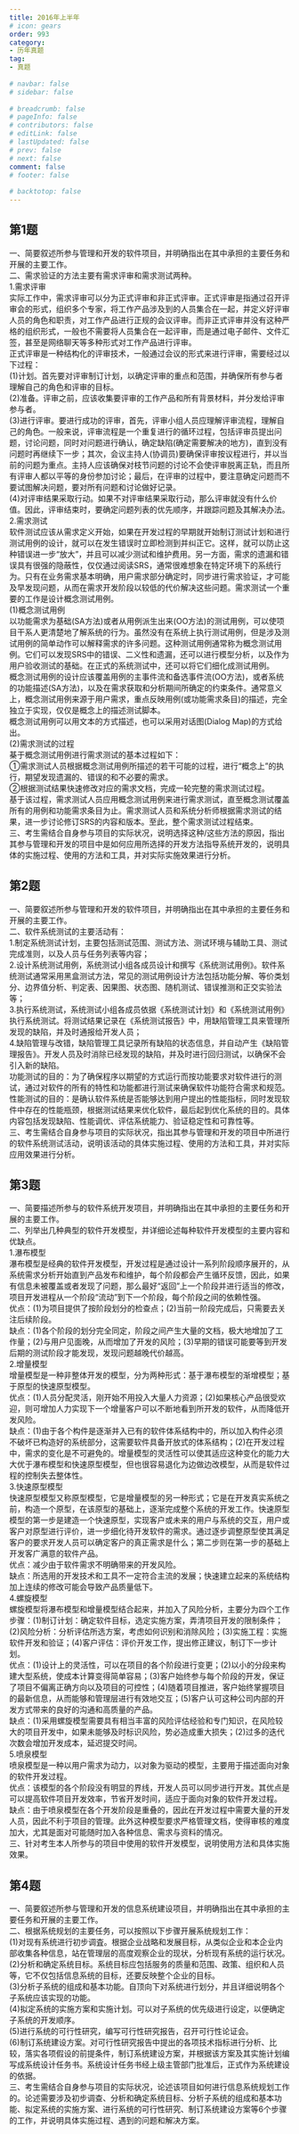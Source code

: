 ```yaml
---  
title: 2016年上半年  
# icon: gears  
order: 993  
category:  
- 历年真题  
tag:  
- 真题  
  
# navbar: false  
# sidebar: false  
  
# breadcrumb: false  
# pageInfo: false  
# contributors: false  
# editLink: false  
# lastUpdated: false  
# prev: false  
# next: false  
comment: false  
# footer: false  
  
# backtotop: false  
---  
```

## 第1题 ##

一、简要叙述所参与管理和开发的软件项目，并明确指出在其中承担的主要任务和开展的主要工作。  
二、需求验证的方法主要有需求评审和需求测试两种。  
1.需求评审  
实际工作中，需求评审可以分为正式评审和非正式评审。正式评审是指通过召开评审会的形式，组织多个专家，将工作产品涉及到的人员集合在一起，并定义好评审人员的角色和职责，对工作产品进行正规的会议评审。而非正式评审并没有这种严格的组织形式，一般也不需要将人员集合在一起评审，而是通过电子邮件、文件汇签，甚至是网络聊天等多种形式对工作产品进行评审。  
正式评审是一种结构化的评审技术，一般通过会议的形式来进行评审，需要经过以下过程：  
(1)计划。首先要对评审制订计划，以确定评审的重点和范围，并确保所有参与者理解自己的角色和评审的目标。  
(2)准备。评审之前，应该收集要评审的工作产品和所有背景材料，并分发给评审参与者。  
(3)进行评审。要进行成功的评审，首先，评审小组人员应理解评审流程，理解自己的角色。一般来说，评审流程是一个重复进行的循环过程，包括评审员提出问题，讨论问题，同时对问题进行确认，确定缺陷(确定需要解决的地方)，直到没有问题时再继续下一步；其次，会议主持人(协调员)要确保评审按议程进行，并以当前的问题为重点。主持人应该确保对枝节问题的讨论不会使评审脱离正轨，而且所有评审人都以平等的身份参加讨论；最后，在评审的过程中，要注意确定问题而不要试图解决问题，要对所有问题和讨论做好记录。  
(4)对评审结果采取行动。如果不对评审结果采取行动，那么评审就没有什么价值。因此，评审结束时，要确定问题列表的优先顺序，并跟踪问题及其解决办法。  
2.需求测试  
软件测试应该从需求定义开始，如果在开发过程的早期就开始制订测试计划和进行测试用例的设计，就可以在发生错误时立即检测到并纠正它。这样，就可以防止这种错误进一步“放大”，并且可以减少测试和维护费用。另一方面，需求的遗漏和错误具有很强的隐蔽性，仅仅通过阅读SRS，通常很难想象在特定环境下的系统行为。只有在业务需求基本明确，用户需求部分确定时，同步进行需求验证，才可能及早发现问题，从而在需求开发阶段以较低的代价解决这些问题。需求测试一个重要的工作是设计概念测试用例。  
(1)概念测试用例  
以功能需求为基础(SA方法)或者从用例派生出来(OO方法)的测试用例，可以使项目干系人更清楚地了解系统的行为。虽然没有在系统上执行测试用例，但是涉及测试用例的简单动作可以解释需求的许多问题。这种测试用例通常称为概念测试用例。它们可以发现SRS中的错误、二义性和遗漏，还可以进行模型分析，以及作为用户验收测试的基础。在正式的系统测试中，还可以将它们细化成测试用例。  
概念测试用例的设计应该覆盖用例的主事件流和备选事件流(OO方法)，或者系统的功能描述(SA方法)，以及在需求获取和分析期间所确定的约束条件。通常意义上，概念测试用例来源于用户需求，重点反映用例(或功能需求条目)的描述，完全独立于实现，仅仅是概念上的描述测试脚本。  
概念测试用例可以用文本的方式描述，也可以采用对话图(Dialog Map)的方式给出。  
(2)需求测试的过程  
棊于概念测试用例进行需求测试的基本过程如下：  
①需求测试人员根据概念测试用例所描述的若干可能的过程，进行“概念上”的执行，期望发现遗漏的、错误的和不必要的需求。  
②根据测试结果快速修改对应的需求文档，完成一轮完整的需求测试过程。  
基于该过程，需求测试人员应用概念测试用例来进行需求测试，直至概念测试覆盖所有的用例和功能需求条目为止。需求测试人员和系统分析师根据需求测试的结果，进一步讨论修订SRS的内容和版本。至此，整个需求测试过程结束。  
三、考生需结合自身参与项目的实际状况，说明选择这种/这些方法的原因，指出其参与管理和开发的项目中是如何应用所选择的开发方法指导系统开发的，说明具体的实施过程、使用的方法和工具，并对实际实施效果进行分析。  


## 第2题 ##

一、简要叙述所参与管理和开发的软件项目，并明确指出在其中承担的主要任务和开展的主要工作。  
二、软件系统测试的主要活动有：  
1.制定系统测试计划，主要包括测试范围、测试方法、测试环境与辅助工具、测试完成准则，以及人员与任务列表等内容；  
2.设计系统测试用例，系统测试小组各成员设计和撰写《系统测试用例》。软件系统测试通常采用黑盒测试方法，常见的测试用例设计方法包括功能分解、等价类划分、边界值分析、判定表、因果图、状态图、随机测试、错误推测和正交实验法等；  
3.执行系统测试，系统测试小组各成员依据《系统测试计划》和《系统测试用例》执行系统测试。将测试结果记录在《系统测试报告》中，用缺陷管理工具来管理所发现的缺陷，并及时通报给开发人员；  
4.缺陷管理与改错，缺陷管理工具记录所有缺陷的状态信息，并自动产生《缺陷管理报告》。开发人员及时消除已经发现的缺陷，并及时进行回归测试，以确保不会引入新的缺陷。  
功能测试的目的：为了确保程序以期望的方式运行而按功能要求对软件进行的测试，通过对软件的所有的特性和功能都进行测试来确保软件功能符合需求和规范。  
性能测试的目的：是确认软件系统是否能够达到用户提出的性能指标，同时发现软件中存在的性能瓶颈，根据测试结果来优化软件，最后起到优化系统的目的。具体内容包括发现缺陷、性能调优、评估系统能力、验证稳定性和可靠性等。  
三、考生需结合自身参与项目的实际状况，指出其参与管理和开发的项目中所进行的软件系统测试活动，说明该活动的具体实施过程、使用的方法和工具，并对实际应用效果进行分析。  


## 第3题 ##

一、简要描述所参与的软件系统开发项目，并明确指出在其中承担的主要任务和开展的主要工作。  
二、列举出几种典型的软件开发模型，并详细论述每种软件开发模型的主要内容和优缺点。  
1.瀑布模型  
瀑布模型是经典的软件开发模型，开发过程是通过设计一系列阶段顺序展开的，从系统需求分析开始直到产品发布和维护，每个阶段都会产生循环反馈，因此，如果有信息未被覆盖或者发现了问题，那么最好“返回”上一个阶段并进行适当的修改，项目开发进程从一个阶段“流动”到下一个阶段，每个阶段之间的依赖性强。  
优点：(1)为项目提供了按阶段划分的检查点；(2)当前一阶段完成后，只需要去关注后续阶段。  
缺点：(1)各个阶段的划分完全同定，阶段之间产生大量的文档，极大地增加了工作量；(2)与用户见面晚，从而增加了开发的风险；(3)早期的错误可能要等到开发后期的测试阶段才能发现，发现问题越晚代价越高。  
2.增量模型  
增量模型是一种非整体开发的模型，分为两种形式：基于瀑布模型的渐增模型；基于原型的快速原型模型。  
优点：(1)人员分配灵活，刚开始不用投入大量人力资源；(2)如果核心产品很受欢迎，则可增加人力实现下一个增量客户可以不断地看到所开发的软件，从而降低开发风险。  
缺点：(1)由于各个构件是逐渐并入已有的软件体系结构中的，所以加入构件必须不破坏已构造好的系统部分，这需要软件具备开放式的体系结构；(2)在开发过程中，需求的变化是不可避免的。增量模型的灵活性可以使其适应这种变化的能力大大优于瀑布模型和快速原型模型，但也很容易退化为边做边改模型，从而是软件过程的控制失去整体性。  
3.快速原型模型  
快速原型模型又称原型模型，它是增量模型的另一种形式；它是在开发真实系统之前，构造一个原型，在该原型的基础上，逐渐完成整个系统的开发工作。快速原型模型的第一步是建造一个快速原型，实现客户或未来的用户与系统的交互，用户或客户对原型进行评价，进一步细化待开发软件的需求。通过逐步调整原型使其满足客户的要求开发人员可以确定客户的真正需求是什么；第二步则在第一步的基础上开发客广满意的软件产品。  
优点：减少由于软件需求不明确带来的开发风险。  
缺点：所选用的开发技术和工具不一定符合主流的发展；快速建立起来的系统结构加上连续的修改可能会导致产品质量低下。  
4.螺旋模型  
螺旋模型将瀑布模型和增量模型结合起来，并加入了风险分析，主要分为四个工作步骤：(1)制订计划：确定软件目标，选定实施方案，弄清项目开发的限制条件；(2)风险分析：分析评估所选方案，考虑如何识别和消除风险；(3)实施工程：实施软件开发和验证；(4)客户评估：评价开发工作，提出修正建议，制订下一步计划。  
优点：(1)设计上的灵活性，可以在项目的各个阶段进行变更；(2)以小的分段来构建大型系统，使成本计算变得简单容易；(3)客户始终参与每个阶段的开发，保证了项目不偏离正确方向以及项目的可控性；(4)随着项目推进，客户始终掌握项目的最新信息，从而能够和管理层进行有效地交互；(5)客户认可这种公司内部的开发方式带来的良好的沟通和高质量的产品。  
缺点：(1)采用螺旋模型需要具有相当丰富的风险评估经验和专门知识，在风险较大的项目开发中，如果未能够及时标识风险，势必造成重大损失；(2)过多的迭代次数会增加开发成本，延迟提交时间。  
5.喷泉模型  
喷泉模型是一种以用户需求为动力，以对象为驱动的模型，主要用于描述面向对象的软件开发过程。  
优点：该模型的各个阶段没有明显的界线，开发人员可以同步进行开发。其优点是可以提高软件项目开发效率，节省开发时间，适应于面向对象的软件开发过程。  
缺点：由于喷泉模型在各个开发阶段是重叠的，因此在开发过程中需要大量的开发人员，因此不利于项目的管理。此外这种模型要求严格管理文档，使得审核的难度加大，尤其是面对可能随时加入各种信息、需求与资料的情况。  
三、针对考生本人所参与的项目中使用的软件开发模型，说明使用方法和具体实施效果。  


## 第4题 ##

一、简要叙述所参与管理和开发的信息系统建设项目，并明确指出在其中承担的主要任务和开展的主要工作。  
二、根据系统规划的主要任务，可以按照以下步骤开展系统规划工作：  
(1)对现有系统进行初步调査。根据企业战略和发展目标，从类似企业和本企业内部收集各种信息，站在管理层的高度观察企业的现状，分析现有系统的运行状况。  
(2)分析和确定系统目标。系统目标应包括服务的质量和范围、政策、组织和人员等，它不仅包括信息系统的目标，还要反映整个企业的目标。  
(3)分析子系统的组成和基本功能。自顶向下对系统进行划分，并且详细说明各个子系统应该实现的功能。  
(4)拟定系统的实施方案和实施计划。可以对子系统的优先级进行设定，以便确定子系统的开发顺序。  
(5)进行系统的可行性研究，编写可行性研究报告，召开可行性论证会。  
(6)制订系统建设方案。对可行性研究报告中提出的各项技术指标进行分析、比较，落实各项假设的前提条件，制订系统建设方案，并根据该方案及其实施计划编写成系统设计任务书。系统设计任务书经上级主管部门批准后，正式作为系统建设的依据。  
三、考生需结合自身参与项目的实际状况，论述该项目如何进行信息系统规划工作的。论述需要涉及初步调查、分析和确定系统目标、分析子系统的组成和基本功能、拟定系统的实施方案、进行系统的可行性研究、制订系统建设方案等6个步骤的工作，并说明具体实施过程、遇到的问题和解决方案。  

